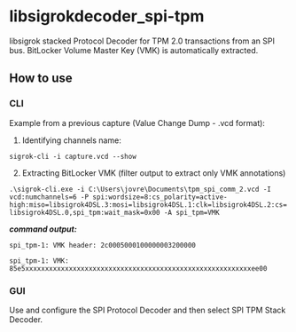 # libsigrokdecoder_spi-tpm

libsigrok stacked Protocol Decoder for TPM 2.0 transactions from an SPI bus.
BitLocker Volume Master Key (VMK) is automatically extracted.

## How to use

### CLI

Example from a previous capture (Value Change Dump - .vcd format):

1. Identifying channels name:

`sigrok-cli -i capture.vcd --show`

2. Extracting BitLocker VMK (filter output to extract only VMK annotations)

`.\sigrok-cli.exe -i C:\Users\jovre\Documents\tpm_spi_comm_2.vcd -I vcd:numchannels=6 -P spi:wordsize=8:cs_polarity=active-high:miso=libsigrok4DSL.3:mosi=libsigrok4DSL.1:clk=libsigrok4DSL.2:cs=libsigrok4DSL.0,spi_tpm:wait_mask=0x00 -A spi_tpm=VMK`

***command output:***

`spi_tpm-1: VMK header: 2c0005000100000003200000`

`spi_tpm-1: VMK: 85e5xxxxxxxxxxxxxxxxxxxxxxxxxxxxxxxxxxxxxxxxxxxxxxxxxxxxxxxxxee00`

### GUI

Use and configure the SPI Protocol Decoder and then select SPI TPM Stack Decoder.
